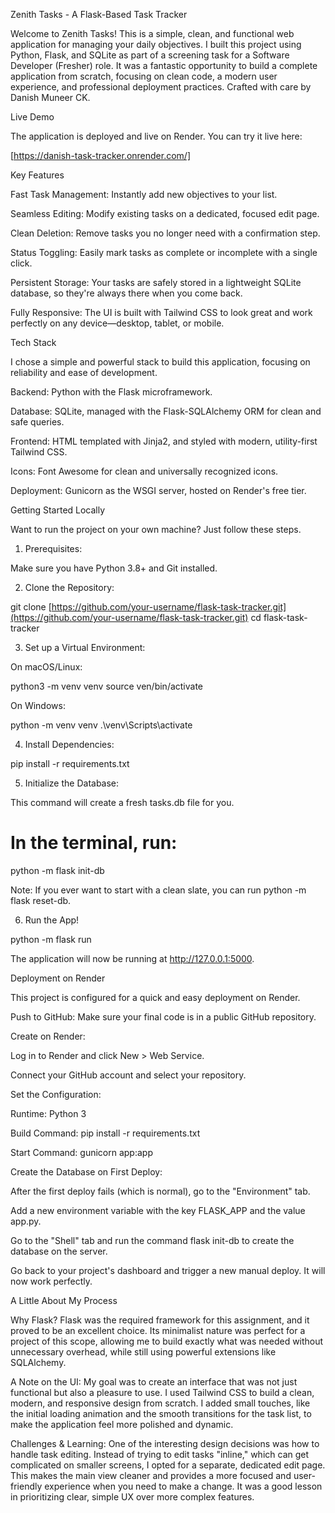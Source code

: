 Zenith Tasks - A Flask-Based Task Tracker

Welcome to Zenith Tasks! This is a simple, clean, and functional web application for managing your daily objectives. I built this project using Python, Flask, and SQLite as part of a screening task for a Software Developer (Fresher) role. It was a fantastic opportunity to build a complete application from scratch, focusing on clean code, a modern user experience, and professional deployment practices.
Crafted with care by Danish Muneer CK.

Live Demo

The application is deployed and live on Render. You can try it live here:

[https://danish-task-tracker.onrender.com/]

Key Features

Fast Task Management: Instantly add new objectives to your list.

Seamless Editing: Modify existing tasks on a dedicated, focused edit page.

Clean Deletion: Remove tasks you no longer need with a confirmation step.

Status Toggling: Easily mark tasks as complete or incomplete with a single click.

Persistent Storage: Your tasks are safely stored in a lightweight SQLite database, so they're always there when you come back.

Fully Responsive: The UI is built with Tailwind CSS to look great and work perfectly on any device—desktop, tablet, or mobile.

Tech Stack

I chose a simple and powerful stack to build this application, focusing on reliability and ease of development.

Backend: Python with the Flask microframework.

Database: SQLite, managed with the Flask-SQLAlchemy ORM for clean and safe queries.

Frontend: HTML templated with Jinja2, and styled with modern, utility-first Tailwind CSS.

Icons: Font Awesome for clean and universally recognized icons.

Deployment: Gunicorn as the WSGI server, hosted on Render's free tier.

Getting Started Locally

Want to run the project on your own machine? Just follow these steps.

1. Prerequisites:

Make sure you have Python 3.8+ and Git installed.

2. Clone the Repository:

git clone [https://github.com/your-username/flask-task-tracker.git](https://github.com/your-username/flask-task-tracker.git)
cd flask-task-tracker

3. Set up a Virtual Environment:

On macOS/Linux:

python3 -m venv venv
source ven/bin/activate

On Windows:

python -m venv venv
.\venv\Scripts\activate

4. Install Dependencies:

pip install -r requirements.txt

5. Initialize the Database:

This command will create a fresh tasks.db file for you.

# In the terminal, run:

python -m flask init-db

Note: If you ever want to start with a clean slate, you can run python -m flask reset-db.

6. Run the App!

python -m flask run

The application will now be running at http://127.0.0.1:5000.

Deployment on Render

This project is configured for a quick and easy deployment on Render.

Push to GitHub: Make sure your final code is in a public GitHub repository.

Create on Render:

Log in to Render and click New > Web Service.

Connect your GitHub account and select your repository.

Set the Configuration:

Runtime: Python 3

Build Command: pip install -r requirements.txt

Start Command: gunicorn app:app

Create the Database on First Deploy:

After the first deploy fails (which is normal), go to the "Environment" tab.

Add a new environment variable with the key FLASK_APP and the value app.py.

Go to the "Shell" tab and run the command flask init-db to create the database on the server.

Go back to your project's dashboard and trigger a new manual deploy. It will now work perfectly.

A Little About My Process

Why Flask? Flask was the required framework for this assignment, and it proved to be an excellent choice. Its minimalist nature was perfect for a project of this scope, allowing me to build exactly what was needed without unnecessary overhead, while still using powerful extensions like SQLAlchemy.

A Note on the UI: My goal was to create an interface that was not just functional but also a pleasure to use. I used Tailwind CSS to build a clean, modern, and responsive design from scratch. I added small touches, like the initial loading animation and the smooth transitions for the task list, to make the application feel more polished and dynamic.

Challenges & Learning: One of the interesting design decisions was how to handle task editing. Instead of trying to edit tasks "inline," which can get complicated on smaller screens, I opted for a separate, dedicated edit page. This makes the main view cleaner and provides a more focused and user-friendly experience when you need to make a change. It was a good lesson in prioritizing clear, simple UX over more complex features.
